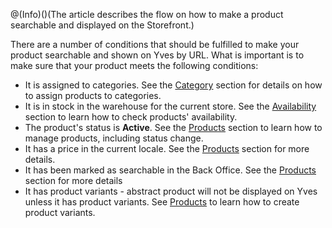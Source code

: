 @(Info)()(The article describes the flow on how to make a product searchable and displayed on the Storefront.)

There are a number of conditions that should be fulfilled to make your product searchable and shown on Yves by URL. What is important is to make sure that your product meets the following conditions:

* It is assigned to categories. See the [Category](https://documentation.spryker.com/docs/assigning-products-to-categories) section for details on how to assign products to categories.
* It is in stock in the warehouse for the current store. See the [Availability](https://documentation.spryker.com/docs/managing-products-availability) section to learn how to check products' availability.
* The product's status is **Active**. See the [Products](https://documentation.spryker.com/docs/managing-products#activating-a-product) section to learn how to manage products, including status change.
* It has a price in the current locale. See the [Products](https://documentation.spryker.com/docs/managing-products) section for more details.
* It has been marked as searchable in the Back Office. See the [Products](https://documentation.spryker.com/docs/concrete-product-reference-information) section for more details
* It has product variants - abstract product will not be displayed on Yves unless it has product variants. See [Products](https://documentation.spryker.com/docs/creating-a-product-variant) to learn how to create product variants.